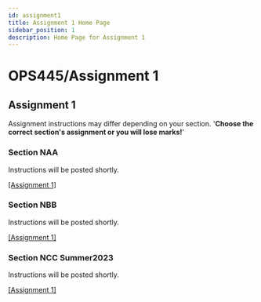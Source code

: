 ```yaml
---
id: assignment1
title: Assignment 1 Home Page
sidebar_position: 1
description: Home Page for Assignment 1
---
```


# OPS445/Assignment 1

## Assignment 1

Assignment instructions may differ depending on your section. '**Choose the correct section's assignment or you will lose marks!**'

### Section NAA

Instructions will be posted shortly.

[\[Assignment 1\]](./assignment1naanbb.md)

### Section NBB

Instructions will be posted shortly.

[\[Assignment 1\]](./assignment1naanbb.md)

### Section NCC Summer2023

Instructions will be posted shortly.

[\[Assignment 1\]](./assignment1ncc.md)
